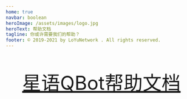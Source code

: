 ```yaml
---
home: true
navbar: boolean
heroImage: /assets/images/logo.jpg
heroText: 帮助文档
tagline: 你或许需要我们的帮助？
footer: © 2019-2021 by LoYuNetwork . All rights reserved.
---
```

<p style="color:grey;font-size:50px;" align="center"><a href="./xineyc/">星语QBot帮助文档</a></p>